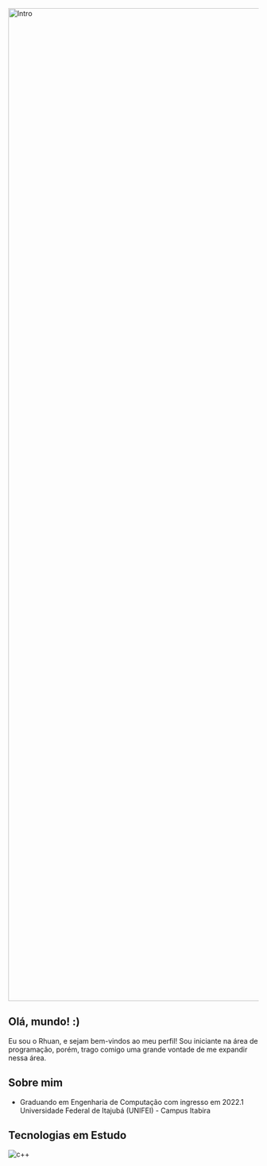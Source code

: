 <img alignt="center" alt="Intro" src="https://64.media.tumblr.com/d6ee88a6a19254fb047017d48c1a77bb/07c6e7ee53a2a9e6-33/s1280x1920/3bb5d87f40d10aefd0c00073a76bb943b6568d29.gifv" width="2000">

## Olá, mundo! :)
  Eu sou o Rhuan, e sejam bem-vindos ao meu perfil! Sou iniciante na área de programação, porém, trago comigo uma grande vontade de me expandir nessa área.

## Sobre mim
-  Graduando em Engenharia de Computação com ingresso em 2022.1
 Universidade Federal de Itajubá (UNIFEI) - Campus  Itabira


## Tecnologias em Estudo
<img alignt="center" alt="c++" src="https://img.shields.io/badge/C%2B%2B-00599C?style=for-the-badge&logo=c%2B%2B&logoColor=white">
